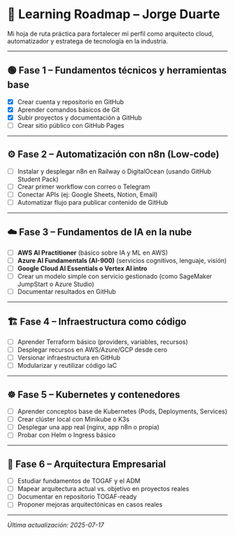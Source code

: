 # 🧭 Learning Roadmap – Jorge Duarte

Mi hoja de ruta práctica para fortalecer mi perfil como arquitecto cloud, automatizador y estratega de tecnología en la industria.

---

## 🟢 Fase 1 – Fundamentos técnicos y herramientas base

- [x] Crear cuenta y repositorio en GitHub
- [x] Aprender comandos básicos de Git
- [X] Subir proyectos y documentación a GitHub
- [ ] Crear sitio público con GitHub Pages

---

## ⚙️ Fase 2 – Automatización con n8n (Low-code)

- [ ] Instalar y desplegar n8n en Railway o DigitalOcean (usando GitHub Student Pack)
- [ ] Crear primer workflow con correo o Telegram
- [ ] Conectar APIs (ej: Google Sheets, Notion, Email)
- [ ] Automatizar flujo para publicar contenido de GitHub

---

## ☁️ Fase 3 – Fundamentos de IA en la nube

- [ ] **AWS AI Practitioner** (básico sobre IA y ML en AWS)
- [ ] **Azure AI Fundamentals (AI-900)** (servicios cognitivos, lenguaje, visión)
- [ ] **Google Cloud AI Essentials o Vertex AI intro**
- [ ] Crear un modelo simple con servicio gestionado (como SageMaker JumpStart o Azure Studio)
- [ ] Documentar resultados en GitHub

---

## 🏗️ Fase 4 – Infraestructura como código

- [ ] Aprender Terraform básico (providers, variables, recursos)
- [ ] Desplegar recursos en AWS/Azure/GCP desde cero
- [ ] Versionar infraestructura en GitHub
- [ ] Modularizar y reutilizar código IaC

---

## ☸️ Fase 5 – Kubernetes y contenedores

- [ ] Aprender conceptos base de Kubernetes (Pods, Deployments, Services)
- [ ] Crear clúster local con Minikube o K3s
- [ ] Desplegar una app real (nginx, app n8n o propia)
- [ ] Probar con Helm o Ingress básico

---

## 🧭 Fase 6 – Arquitectura Empresarial

- [ ] Estudiar fundamentos de TOGAF y el ADM
- [ ] Mapear arquitectura actual vs. objetivo en proyectos reales
- [ ] Documentar en repositorio TOGAF-ready
- [ ] Proponer mejoras arquitectónicas en casos reales

---

_Última actualización: 2025-07-17_
